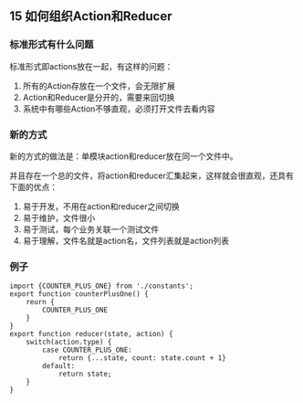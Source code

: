 ## 15 如何组织Action和Reducer

### 标准形式有什么问题


标准形式即actions放在一起，有这样的问题：

1. 所有的Action存放在一个文件，会无限扩展
2. Action和Reducer是分开的，需要来回切换
3. 系统中有哪些Action不够直观，必须打开文件去看内容


### 新的方式

新的方式的做法是：单模块action和reducer放在同一个文件中。

并且存在一个总的文件，将action和reducer汇集起来，这样就会很直观，还具有下面的优点：

1. 易于开发，不用在action和reducer之间切换
2. 易于维护，文件很小
3. 易于测试，每个业务关联一个测试文件
4. 易于理解，文件名就是action名，文件列表就是action列表


### 例子

```
import {COUNTER_PLUS_ONE} from './constants';
export function counterPlusOne() {
	reurn {
		COUNTER_PLUS_ONE
	}
}
export function reducer(state, action) {
	switch(action.type) {
		case COUNTER_PLUS_ONE: 
			return {...state, count: state.count + 1}
		default:
			return state;
	}
}
```